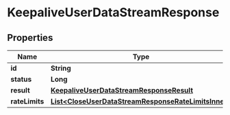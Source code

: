 

# KeepaliveUserDataStreamResponse


## Properties

| Name | Type | Description | Notes |
|------------ | ------------- | ------------- | -------------|
|**id** | **String** |  |  [optional] |
|**status** | **Long** |  |  [optional] |
|**result** | [**KeepaliveUserDataStreamResponseResult**](KeepaliveUserDataStreamResponseResult.md) |  |  [optional] |
|**rateLimits** | [**List&lt;CloseUserDataStreamResponseRateLimitsInner&gt;**](CloseUserDataStreamResponseRateLimitsInner.md) |  |  [optional] |



